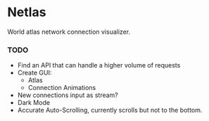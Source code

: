 # Netlas
World atlas network connection visualizer. 

### TODO
   * Find an API that can handle a higher volume of requests
   * Create GUI:
      * Atlas
      * Connection Animations
   * New connections input as stream?
   * Dark Mode
   * Accurate Auto-Scrolling, currently scrolls but not to the bottom.
